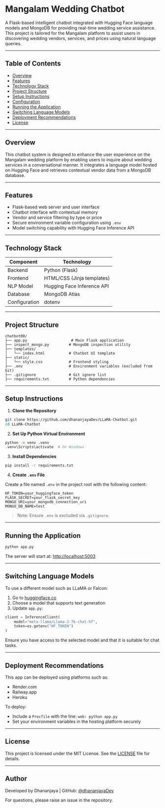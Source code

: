 # Mangalam Wedding Chatbot

A Flask-based intelligent chatbot integrated with Hugging Face language models and MongoDB for providing real-time wedding service assistance. This project is tailored for the Mangalam platform to assist users in discovering wedding vendors, services, and prices using natural language queries.

---

## Table of Contents

- [Overview](#overview)
- [Features](#features)
- [Technology Stack](#technology-stack)
- [Project Structure](#project-structure)
- [Setup Instructions](#setup-instructions)
- [Configuration](#configuration)
- [Running the Application](#running-the-application)
- [Switching Language Models](#switching-language-models)
- [Deployment Recommendations](#deployment-recommendations)
- [License](#license)

---

## Overview

This chatbot system is designed to enhance the user experience on the Mangalam wedding platform by enabling users to inquire about wedding services in a conversational manner. It integrates a language model hosted on Hugging Face and retrieves contextual vendor data from a MongoDB database.

---

## Features

- Flask-based web server and user interface
- Chatbot interface with contextual memory
- Vendor and service filtering by type or price
- Secure environment variable configuration using `.env`
- Model switching capability with Hugging Face Inference API

---

## Technology Stack

| Component        | Technology                          |
|------------------|--------------------------------------|
| Backend          | Python (Flask)                       |
| Frontend         | HTML/CSS (Jinja templates)           |
| NLP Model        | Hugging Face Inference API           |
| Database         | MongoDB Atlas                        |
| Configuration    | dotenv                               |

---

## Project Structure

```
chatbot00/
├── app.py                    # Main Flask application
├── inspect_mongo.py         # MongoDB inspection utility
├── templates/
│   └── index.html           # Chatbot UI template
├── static/
│   └── style.css            # Frontend styling
├── .env                     # Environment variables (excluded from Git)
├── .gitignore               # Git ignore list
├── requirements.txt         # Python dependencies
```

---

## Setup Instructions

1. **Clone the Repository**

```bash
git clone https://github.com/dhananjayaDev/LLaMA-Chatbot.git
cd LLaMA-Chatbot
```

2. **Set Up Python Virtual Environment**

```bash
python -m venv .venv
.venv\Scripts\activate  # On Windows
```

3. **Install Dependencies**

```bash
pip install -r requirements.txt
```

4. **Create `.env` File**

Create a file named `.env` in the project root with the following content:

```env
HF_TOKEN=your_huggingface_token
FLASK_SECRET=your_flask_secret_key
MONGO_URI=your_mongodb_connection_uri
MONGO_DB_NAME=test
```

> Note: Ensure `.env` is excluded via `.gitignore`.

---

## Running the Application

```bash
python app.py
```

The server will start at: [http://localhost:5003](http://localhost:5003)

---

## Switching Language Models

To use a different model such as LLaMA or Falcon:

1. Go to [huggingface.co](https://huggingface.co/models)
2. Choose a model that supports text generation
3. Update `app.py`:

```python
client = InferenceClient(
    model="meta-llama/Llama-2-7b-chat-hf",
    token=os.getenv("HF_TOKEN")
)
```

Ensure you have access to the selected model and that it is suitable for chat tasks.

---

## Deployment Recommendations

This app can be deployed using platforms such as:

- Render.com
- Railway.app
- Heroku

To deploy:
- Include a `Procfile` with the line: `web: python app.py`
- Set your environment variables in the hosting platform securely

---

## License

This project is licensed under the MIT License. See the [LICENSE](LICENSE) file for details.

---

## Author

Developed by Dhananjaya | GitHub: [@dhananjayaDev](https://github.com/dhananjayaDev)

For questions, please raise an issue in the repository.

